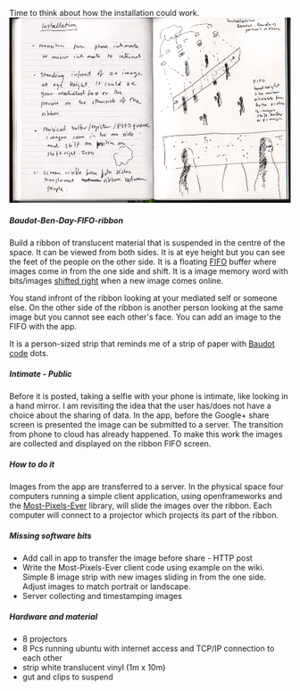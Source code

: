 Time to think about how the installation could work.
![workbookscan002.resized](../project_images/workbookscan002.resized.png?raw=true "workbookscan002.resized")
##### Baudot-Ben-Day-FIFO-ribbon
Build a ribbon of translucent material that is suspended in the centre of the space. It can be viewed from both sides. It is at eye height but you can see the feet of the people on the other side. It is a floating [FIFO](http://en.wikipedia.org/wiki/FIFO) buffer where images come in from the one side and shift. It is a image memory word with bits/images [shifted right](http://en.wikipedia.org/wiki/Logical_right_shift) when a new image comes online.

You stand infront of the ribbon looking at your mediated self or someone else. On the other side of the ribbon is another person looking at the same image but you cannot see each other's face. You can add an image to the FIFO with the app.

It is a person-sized strip that reminds me of a strip of paper with [Baudot code](http://en.wikipedia.org/wiki/Baudot_code) dots.

##### Intimate - Public
Before it is posted, taking a selfie with your phone is intimate, like looking in a hand mirror. I am revisiting the idea that the user has/does not have a choice about the sharing of data. In the app, before the Google+ share screen is presented the image can be submitted to a server. The transition from phone to cloud has already happened. To make this work the images are collected and displayed on the ribbon FIFO screen.

##### How to do it
Images from the app are transferred to a server. In the physical space four computers running a simple client application, using openframeworks and the [Most-Pixels-Ever](https://github.com/shiffman/Most-Pixels-Ever-Processing/tree/master/Most-Pixels-Ever-Server) library, will slide the images over the ribbon. Each computer will connect to a projector which projects its part of the ribbon.

##### Missing software bits
* Add call in app to transfer the image before share - HTTP post
* Write the Most-Pixels-Ever client code using example on the wiki. Simple 8 image strip with new images sliding in from the one side. Adjust images to match portrait or landscape.
* Server collecting and timestamping images

##### Hardware and material
* 8 projectors
* 8 Pcs running ubuntu with internet access and TCP/IP connection to each other
* strip white translucent vinyl (1m x 10m)
* gut and clips to suspend





